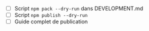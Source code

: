 - [ ] Script `npm pack --dry-run` dans DEVELOPMENT.md
- [ ] Script `npm publish --dry-run` 
- [ ] Guide complet de publication